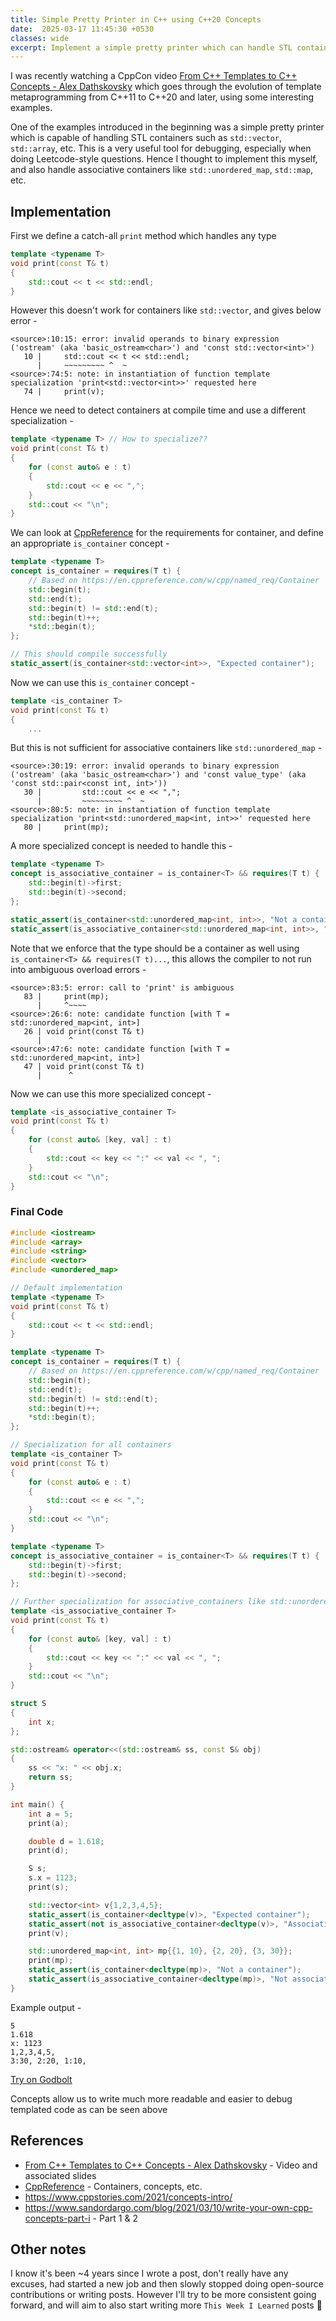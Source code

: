 ```yaml
---
title: Simple Pretty Printer in C++ using C++20 Concepts
date:  2025-03-17 11:45:30 +0530
classes: wide
excerpt: Implement a simple pretty printer which can handle STL containers
---
```


I was recently watching a CppCon video [From C++ Templates to C++ Concepts - Alex Dathskovsky](https://youtu.be/_doRiQS4GS8) which goes through the evolution of template metaprogramming from C++11 to C++20 and later, using some interesting examples.

One of the examples introduced in the beginning was a simple pretty printer which is capable of handling STL containers such as `std::vector`, `std::array`, etc. This is a very useful tool for debugging, especially when doing Leetcode-style questions. Hence I thought to implement this myself, and also handle associative containers like `std::unordered_map`, `std::map`, etc.

## Implementation

First we define a catch-all `print` method which handles any type

```cpp
template <typename T>
void print(const T& t)
{
    std::cout << t << std::endl;
}
```

However this doesn't work for containers like `std::vector`, and gives below error -
```
<source>:10:15: error: invalid operands to binary expression ('ostream' (aka 'basic_ostream<char>') and 'const std::vector<int>')
   10 |     std::cout << t << std::endl;
      |     ~~~~~~~~~ ^  ~
<source>:74:5: note: in instantiation of function template specialization 'print<std::vector<int>>' requested here
   74 |     print(v);
```

Hence we need to detect containers at compile time and use a different specialization -

```cpp
template <typename T> // How to specialize??
void print(const T& t)
{
    for (const auto& e : t)
    {
        std::cout << e << ",";
    }
    std::cout << "\n";
}
```

We can look at [CppReference](https://en.cppreference.com/w/cpp/named_req/Container) for the requirements for container, and define an appropriate `is_container` concept -

```cpp
template <typename T>
concept is_container = requires(T t) {
    // Based on https://en.cppreference.com/w/cpp/named_req/Container
    std::begin(t);
    std::end(t);
    std::begin(t) != std::end(t);
    std::begin(t)++;
    *std::begin(t);
};

// This should compile successfully
static_assert(is_container<std::vector<int>>, "Expected container");
```

Now we can use this `is_container` concept -
```cpp
template <is_container T>
void print(const T& t)
{
    ...
```

But this is not sufficient for associative containers like `std::unordered_map` -
```
<source>:30:19: error: invalid operands to binary expression ('ostream' (aka 'basic_ostream<char>') and 'const value_type' (aka 'const std::pair<const int, int>'))
   30 |         std::cout << e << ",";
      |         ~~~~~~~~~ ^  ~
<source>:80:5: note: in instantiation of function template specialization 'print<std::unordered_map<int, int>>' requested here
   80 |     print(mp);
```

A more specialized concept is needed to handle this -

```cpp
template <typename T>
concept is_associative_container = is_container<T> && requires(T t) {
    std::begin(t)->first;
    std::begin(t)->second;
};

static_assert(is_container<std::unordered_map<int, int>>, "Not a container");
static_assert(is_associative_container<std::unordered_map<int, int>>, "Not associative container");
```

Note that we enforce that the type should be a container as well using `is_container<T> && requires(T t)...`, this allows the compiler to not run into ambiguous overload errors -
```
<source>:83:5: error: call to 'print' is ambiguous
   83 |     print(mp);
      |     ^~~~~
<source>:26:6: note: candidate function [with T = std::unordered_map<int, int>]
   26 | void print(const T& t)
      |      ^
<source>:47:6: note: candidate function [with T = std::unordered_map<int, int>]
   47 | void print(const T& t)
      |      ^
```

Now we can use this more specialized concept -
```cpp
template <is_associative_container T>
void print(const T& t)
{
    for (const auto& [key, val] : t)
    {
        std::cout << key << ":" << val << ", ";
    }
    std::cout << "\n";
}
```

### Final Code

```cpp
#include <iostream>
#include <array>
#include <string>
#include <vector>
#include <unordered_map>

// Default implementation
template <typename T>
void print(const T& t)
{
    std::cout << t << std::endl;
}

template <typename T>
concept is_container = requires(T t) {
    // Based on https://en.cppreference.com/w/cpp/named_req/Container
    std::begin(t);
    std::end(t);
    std::begin(t) != std::end(t);
    std::begin(t)++;
    *std::begin(t);
};

// Specialization for all containers
template <is_container T>
void print(const T& t)
{
    for (const auto& e : t)
    {
        std::cout << e << ",";
    }
    std::cout << "\n";
}

template <typename T>
concept is_associative_container = is_container<T> && requires(T t) {
    std::begin(t)->first;
    std::begin(t)->second;
};

// Further specialization for associative_containers like std::unordered_map
template <is_associative_container T>
void print(const T& t)
{
    for (const auto& [key, val] : t)
    {
        std::cout << key << ":" << val << ", ";
    }
    std::cout << "\n";
}

struct S
{
    int x;
};

std::ostream& operator<<(std::ostream& ss, const S& obj)
{
    ss << "x: " << obj.x;
    return ss;
}

int main() {
    int a = 5;
    print(a);

    double d = 1.618;
    print(d);

    S s;
    s.x = 1123;
    print(s);

    std::vector<int> v{1,2,3,4,5};
    static_assert(is_container<decltype(v)>, "Expected container");
    static_assert(not is_associative_container<decltype(v)>, "Associative container");
    print(v);

    std::unordered_map<int, int> mp{{1, 10}, {2, 20}, {3, 30}};
    print(mp);
    static_assert(is_container<decltype(mp)>, "Not a container");
    static_assert(is_associative_container<decltype(mp)>, "Not associative container");
}
```

Example output -
```
5
1.618
x: 1123
1,2,3,4,5,
3:30, 2:20, 1:10,
```

[Try on Godbolt](https://godbolt.org/z/Tb8bdqY6s)

Concepts allow us to write much more readable and easier to debug templated code as can be seen above

## References

- [From C++ Templates to C++ Concepts - Alex Dathskovsky](https://youtu.be/_doRiQS4GS8) - Video and associated slides
- [CppReference](https://en.cppreference.com/w/) - Containers, concepts, etc.
- https://www.cppstories.com/2021/concepts-intro/
- https://www.sandordargo.com/blog/2021/03/10/write-your-own-cpp-concepts-part-i - Part 1 & 2

## Other notes

I know it's been ~4 years since I wrote a post, don't really have any excuses, had started a new job and then slowly stopped doing open-source contributions or writing posts. However I'll try to be more consistent going forward, and will aim to also start writing more `This Week I Learned` posts 🤞
